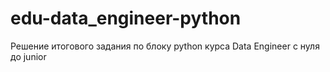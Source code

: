 # edu-data_engineer-python

Решение итогового задания по блоку python курса Data Engineer с нуля до junior
